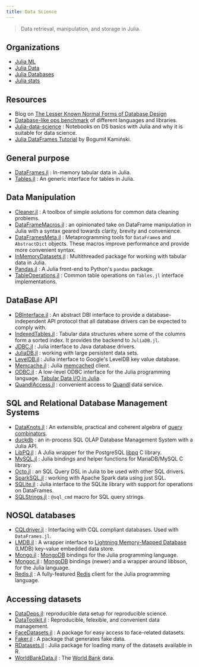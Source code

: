 ```yaml
---
title: Data Science
---
```


> Data retrieval, manipulation, and storage in Julia.

## Organizations

- [Julia ML](https://github.com/JuliaML)
- [Julia Data](https://github.com/JuliaData)
- [Julia Databases](https://github.com/JuliaDatabases)
- [Julia stats](https://github.com/JuliaStats)

## Resources

- Blog on [The Lesser Known Normal Forms of Database Design](http://www.johnmyleswhite.com/notebook/2014/09/10/the-lesser-known-normal-forms/)
- [Database-like ops benchmark](https://h2oai.github.io/db-benchmark/) of different languages and libraries.
- [Julia-data-science](https://github.com/tirthajyoti/Julia-data-science) : Notebooks on DS basics with Julia and why it is suitable for data science.
- [Julia DataFrames Tutorial](https://github.com/bkamins/Julia-DataFrames-Tutorial) by Bogumił Kamiński.

## General purpose

- [DataFrames.jl](https://github.com/JuliaData/DataFrames.jl) : In-memory tabular data in Julia.
- [Tables.jl](https://github.com/JuliaData/Tables.jl) : An generic interface for tables in Julia.


## Data Manipulation

- [Cleaner.jl](https://github.com/TheRoniOne/Cleaner.jl) : A toolbox of simple solutions for common data cleaning problems.
- [DataFrameMacros.jl](https://github.com/jkrumbiegel/DataFrameMacros.jl) : an opinionated take on DataFrame manipulation in Julia with a syntax geared towards clarity, brevity and convenience.
- [DataFramesMeta.jl](https://github.com/JuliaData/DataFramesMeta.jl) : Metaprogramming tools for `DataFrame`s and `AbstractDict` objects. These macros improve performance and provide more convenient syntax.
- [InMemoryDatasets.jl](https://github.com/sl-solution/InMemoryDatasets.jl) : Multithreaded package for working with tabular data in Julia.
- [Pandas.jl](https://github.com/JuliaPy/Pandas.jl) : A Julia front-end to Python's `pandas` package.
- [TableOperations.jl](https://github.com/JuliaData/TableOperations.jl) : Common table operations on `Tables.jl` interface implementations.

## DataBase API

- [DBInterface.jl](https://github.com/JuliaDatabases/DBInterface.jl) : An abstract DBI interface to provide a database-independent API protocol that all database drivers can be expected to comply with.
- [IndexedTables.jl](https://github.com/JuliaData/IndexedTables.jl) : Tabular data structures where some of the columns form a sorted index. It provides the backend to `JuliaDB.jl`.
- [JDBC.jl](https://github.com/JuliaDatabases/JDBC.jl) : Julia interface to Java database drivers.
- [JuliaDB.jl](https://github.com/JuliaData/JuliaDB.jl) : working with large persistent data sets.
- [LevelDB.jl](https://github.com/jerryzhenleicai/LevelDB.jl) : Julia interface to Google's LevelDB key value database.
- [Memcache.jl](https://github.com/tanmaykm/Memcache.jl) : Julia [memcached](https://github.com/memcached/memcached/wiki/Commands) client.
- [ODBC.jl](https://github.com/JuliaDatabases/ODBC.jl) : A low-level ODBC interface for the Julia programming language. [Tabular Data I/O in Julia](https://randyzwitch.com/julia-import-data/).
- [QuandlAccess.jl](https://github.com/tk3369/QuandlAccess.jl) : convenient access to [Quandl](https://www.quandl.com/) data service.

## SQL and Relational Database Management Systems

- [DataKnots.jl](https://github.com/MechanicalRabbit/DataKnots.jl) : An extensible, practical and coherent algebra of [query combinators](https://arxiv.org/abs/1702.08409).
- [duckdb](https://github.com/duckdb/duckdb) : an in-process SQL OLAP Database Management System with a Julia API.
- [LibPQ.jl](https://github.com/invenia/LibPQ.jl) : A Julia wrapper for the PostgreSQL [libpq](https://www.postgresql.org/docs/current/libpq.html) C library.
- [MySQL.jl](https://github.com/JuliaDatabases/MySQL.jl) : Julia bindings and helper functions for MariaDB/MySQL C library.
- [Octo.jl](https://github.com/wookay/Octo.jl) : an SQL Query DSL in Julia to be used with other SQL drivers.
- [SparkSQL.jl](https://github.com/propelledanalytics/SparkSQL.jl) : working with Apache Spark data using just SQL.
- [SQLite.jl](https://github.com/JuliaDatabases/SQLite.jl) : Julia interface to the SQLite library with support for operations on DataFrames.
- [SQLStrings.jl](https://github.com/JuliaComputing/SQLStrings.jl) : `@sql_cmd` macro for SQL query strings.

## NOSQL databases

- [CQLdriver.jl](https://github.com/r3tex/CQLdriver.jl) : Interfacing with CQL compliant databases. Used with `DataFrames.jl`.
- [LMDB.jl](https://github.com/wildart/LMDB.jl) : A wrapper interface to [Lightning Memory-Mapped Database](https://en.wikipedia.org/wiki/Lightning_Memory-Mapped_Database) (LMDB) key-value embedded data store.
- [Mongo.jl](https://github.com/ScottPJones/Mongo.jl) : [MongoDB](http://www.mongodb.org/) bindings for the Julia programming language.
- [Mongoc.jl](https://github.com/felipenoris/Mongoc.jl) : [MongoDB](http://www.mongodb.org/) bindings (newer) and a wrapper around libbson, for the Julia language.
- [Redis.jl](https://github.com/JuliaDatabases/Redis.jl) : A fully-featured [Redis](https://redis.io/) client for the Julia programming language.

## Accessing datasets

- [DataDeps.jl](https://github.com/oxinabox/DataDeps.jl): reproducible data setup for reproducible science.
- [DataToolkit.jl](https://github.com/tecosaur/DataToolkit.jl) : Reproducible, felexible, and convenient data management.
- [FaceDatasets.jl](https://github.com/dfdx/FaceDatasets.jl) : A package for easy access to face-related datasets.
- [Faker.jl](https://github.com/neomatrixcode/Faker.jl) : A package that generates fake data.
- [RDatasets.jl](https://github.com/JuliaStats/RDatasets.jl) : Julia package for loading many of the datasets available in R.
- [WorldBankData.jl](https://github.com/4gh/WorldBankData.jl) : The [World Bank](https://data.worldbank.org/) data.
